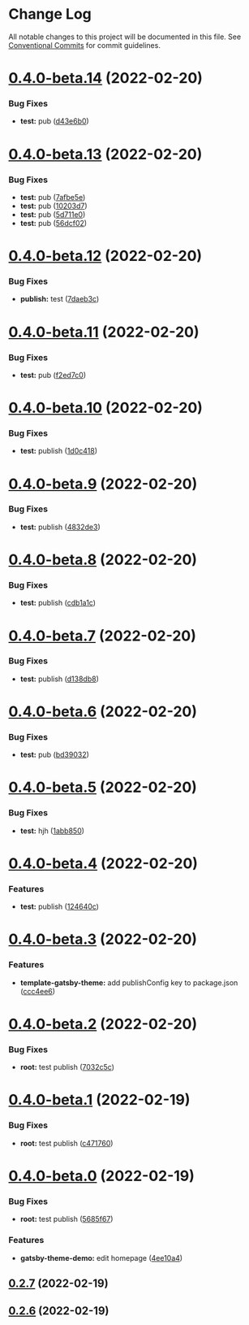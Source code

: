 # Change Log

All notable changes to this project will be documented in this file.
See [Conventional Commits](https://conventionalcommits.org) for commit guidelines.

# [0.4.0-beta.14](https://github.com/smerth/gatsby-theme-template/compare/v0.4.0-beta.13...v0.4.0-beta.14) (2022-02-20)


### Bug Fixes

* **test:** pub ([d43e6b0](https://github.com/smerth/gatsby-theme-template/commit/d43e6b0d744e253cd6f7bf16149594d2b577f0e0))





# [0.4.0-beta.13](https://github.com/smerth/gatsby-theme-template/compare/v0.4.0-beta.12...v0.4.0-beta.13) (2022-02-20)


### Bug Fixes

* **test:** pub ([7afbe5e](https://github.com/smerth/gatsby-theme-template/commit/7afbe5e77253ec8353111ee2f7f301ee74083cd1))
* **test:** pub ([10203d7](https://github.com/smerth/gatsby-theme-template/commit/10203d70749a2a02a9e8db6217a21d2bd8dbf111))
* **test:** pub ([5d711e0](https://github.com/smerth/gatsby-theme-template/commit/5d711e03292960ea8dc81229cc57f8a7ed0f2f92))
* **test:** pub ([56dcf02](https://github.com/smerth/gatsby-theme-template/commit/56dcf0226631d92705ca92b7427f97fbfc217bed))





# [0.4.0-beta.12](https://github.com/smerth/gatsby-theme-template/compare/v0.4.0-beta.11...v0.4.0-beta.12) (2022-02-20)


### Bug Fixes

* **publish:** test ([7daeb3c](https://github.com/smerth/gatsby-theme-template/commit/7daeb3c02602741dd8bd1bceb0557a88deacafda))





# [0.4.0-beta.11](https://github.com/smerth/gatsby-theme-template/compare/v0.4.0-beta.10...v0.4.0-beta.11) (2022-02-20)


### Bug Fixes

* **test:** pub ([f2ed7c0](https://github.com/smerth/gatsby-theme-template/commit/f2ed7c06de510e28585d03e2ffad3a5b705b8ba8))





# [0.4.0-beta.10](https://github.com/smerth/gatsby-theme-template/compare/v0.4.0-beta.9...v0.4.0-beta.10) (2022-02-20)


### Bug Fixes

* **test:** publish ([1d0c418](https://github.com/smerth/gatsby-theme-template/commit/1d0c418e3d0ec029afe0adf041c275c087b9d9c2))





# [0.4.0-beta.9](https://github.com/smerth/gatsby-theme-template/compare/v0.4.0-beta.8...v0.4.0-beta.9) (2022-02-20)


### Bug Fixes

* **test:** publish ([4832de3](https://github.com/smerth/gatsby-theme-template/commit/4832de3c1f436d773355c4430d92ebbc2bbd0180))





# [0.4.0-beta.8](https://github.com/smerth/gatsby-theme-template/compare/v0.4.0-beta.7...v0.4.0-beta.8) (2022-02-20)


### Bug Fixes

* **test:** publish ([cdb1a1c](https://github.com/smerth/gatsby-theme-template/commit/cdb1a1ca7d3628abb513dffae582b5e9845b97c2))





# [0.4.0-beta.7](https://github.com/smerth/gatsby-theme-template/compare/v0.4.0-beta.6...v0.4.0-beta.7) (2022-02-20)


### Bug Fixes

* **test:** publish ([d138db8](https://github.com/smerth/gatsby-theme-template/commit/d138db8445e7235e09a3cff33165af999b4a620d))





# [0.4.0-beta.6](https://github.com/smerth/gatsby-theme-template/compare/v0.4.0-beta.5...v0.4.0-beta.6) (2022-02-20)


### Bug Fixes

* **test:** pub ([bd39032](https://github.com/smerth/gatsby-theme-template/commit/bd39032f735538027b7baaa05e8549b9a1e6b90e))





# [0.4.0-beta.5](https://github.com/smerth/gatsby-theme-template/compare/v0.4.0-beta.4...v0.4.0-beta.5) (2022-02-20)


### Bug Fixes

* **test:** hjh ([1abb850](https://github.com/smerth/gatsby-theme-template/commit/1abb85098249a9a3fdde45359534ac6362074926))





# [0.4.0-beta.4](https://github.com/smerth/gatsby-theme-template/compare/v0.4.0-beta.3...v0.4.0-beta.4) (2022-02-20)


### Features

* **test:** publish ([124640c](https://github.com/smerth/gatsby-theme-template/commit/124640c52e2f8f820702fbccaf6ab2a2f7e05a19))





# [0.4.0-beta.3](https://github.com/smerth/gatsby-theme-template/compare/v0.4.0-beta.2...v0.4.0-beta.3) (2022-02-20)


### Features

* **template-gatsby-theme:** add publishConfig key to package.json ([ccc4ee6](https://github.com/smerth/gatsby-theme-template/commit/ccc4ee6957fc9962ae551511fecfec667bf4cf22))





# [0.4.0-beta.2](https://github.com/smerth/gatsby-theme-template/compare/v0.4.0-beta.1...v0.4.0-beta.2) (2022-02-20)


### Bug Fixes

* **root:** test publish ([7032c5c](https://github.com/smerth/gatsby-theme-template/commit/7032c5c7aa063ba54e757c6640d02283fab64657))





# [0.4.0-beta.1](https://github.com/smerth/gatsby-theme-template/compare/v0.4.0-beta.0...v0.4.0-beta.1) (2022-02-19)


### Bug Fixes

* **root:** test publish ([c471760](https://github.com/smerth/gatsby-theme-template/commit/c47176073c1d5c118af45a7df026125e53040548))





# [0.4.0-beta.0](https://github.com/smerth/gatsby-theme-template/compare/v0.2.6-beta.0...v0.4.0-beta.0) (2022-02-19)


### Bug Fixes

* **root:** test publish ([5685f67](https://github.com/smerth/gatsby-theme-template/commit/5685f67bd2ddfa0d6af347be01dcc83d44d29fd2))


### Features

* **gatsby-theme-demo:** edit homepage ([4ee10a4](https://github.com/smerth/gatsby-theme-template/commit/4ee10a433e649151680290ea2ea1eb059d1168fe))



## [0.2.7](https://github.com/smerth/gatsby-theme-template/compare/v0.2.6...v0.2.7) (2022-02-19)



## [0.2.6](https://github.com/smerth/gatsby-theme-template/compare/v0.2.5...v0.2.6) (2022-02-19)
